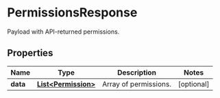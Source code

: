 # PermissionsResponse

Payload with API-returned permissions.

## Properties

| Name     | Type                                        | Description           | Notes      |
| -------- | ------------------------------------------- | --------------------- | ---------- |
| **data** | [**List&lt;Permission&gt;**](Permission.md) | Array of permissions. | [optional] |
